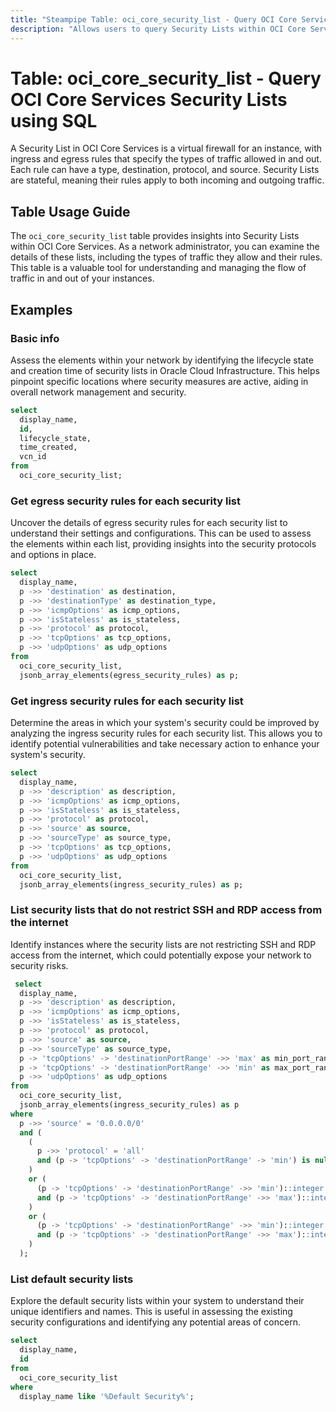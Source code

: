 ```yaml
---
title: "Steampipe Table: oci_core_security_list - Query OCI Core Services Security Lists using SQL"
description: "Allows users to query Security Lists within OCI Core Services."
---
```


# Table: oci_core_security_list - Query OCI Core Services Security Lists using SQL

A Security List in OCI Core Services is a virtual firewall for an instance, with ingress and egress rules that specify the types of traffic allowed in and out. Each rule can have a type, destination, protocol, and source. Security Lists are stateful, meaning their rules apply to both incoming and outgoing traffic.

## Table Usage Guide

The `oci_core_security_list` table provides insights into Security Lists within OCI Core Services. As a network administrator, you can examine the details of these lists, including the types of traffic they allow and their rules. This table is a valuable tool for understanding and managing the flow of traffic in and out of your instances.

## Examples

### Basic info
Assess the elements within your network by identifying the lifecycle state and creation time of security lists in Oracle Cloud Infrastructure. This helps pinpoint specific locations where security measures are active, aiding in overall network management and security.

```sql
select
  display_name,
  id,
  lifecycle_state,
  time_created,
  vcn_id
from
  oci_core_security_list;
```


### Get egress security rules for each security list
Uncover the details of egress security rules for each security list to understand their settings and configurations. This can be used to assess the elements within each list, providing insights into the security protocols and options in place.

```sql
select
  display_name,
  p ->> 'destination' as destination,
  p ->> 'destinationType' as destination_type,
  p ->> 'icmpOptions' as icmp_options,
  p ->> 'isStateless' as is_stateless,
  p ->> 'protocol' as protocol,
  p ->> 'tcpOptions' as tcp_options,
  p ->> 'udpOptions' as udp_options
from
  oci_core_security_list,
  jsonb_array_elements(egress_security_rules) as p;
```

### Get ingress security rules for each security list
Determine the areas in which your system's security could be improved by analyzing the ingress security rules for each security list. This allows you to identify potential vulnerabilities and take necessary action to enhance your system's security.

```sql
select
  display_name,
  p ->> 'description' as description,
  p ->> 'icmpOptions' as icmp_options,
  p ->> 'isStateless' as is_stateless,
  p ->> 'protocol' as protocol,
  p ->> 'source' as source,
  p ->> 'sourceType' as source_type,
  p ->> 'tcpOptions' as tcp_options,
  p ->> 'udpOptions' as udp_options
from
  oci_core_security_list,
  jsonb_array_elements(ingress_security_rules) as p;
```


### List security lists that do not restrict SSH and RDP access from the internet
Identify instances where the security lists are not restricting SSH and RDP access from the internet, which could potentially expose your network to security risks.

```sql
 select
  display_name,
  p ->> 'description' as description,
  p ->> 'icmpOptions' as icmp_options,
  p ->> 'isStateless' as is_stateless,
  p ->> 'protocol' as protocol,
  p ->> 'source' as source,
  p ->> 'sourceType' as source_type,
  p -> 'tcpOptions' -> 'destinationPortRange' ->> 'max' as min_port_range,
  p -> 'tcpOptions' -> 'destinationPortRange' ->> 'min' as max_port_range,
  p ->> 'udpOptions' as udp_options
from
  oci_core_security_list,
  jsonb_array_elements(ingress_security_rules) as p
where
  p ->> 'source' = '0.0.0.0/0'
  and (
    (
      p ->> 'protocol' = 'all'
      and (p -> 'tcpOptions' -> 'destinationPortRange' -> 'min') is null
    )
    or (
      (p -> 'tcpOptions' -> 'destinationPortRange' ->> 'min')::integer <= 22
      and (p -> 'tcpOptions' -> 'destinationPortRange' ->> 'max')::integer >= 22
    )
    or (
      (p -> 'tcpOptions' -> 'destinationPortRange' ->> 'min')::integer <= 3389
      and (p -> 'tcpOptions' -> 'destinationPortRange' ->> 'max')::integer >= 3389
    )
  );
```


### List default security lists
Explore the default security lists within your system to understand their unique identifiers and names. This is useful in assessing the existing security configurations and identifying any potential areas of concern.

```sql
select
  display_name,
  id
from
  oci_core_security_list
where
  display_name like '%Default Security%';
```
